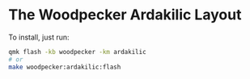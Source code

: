 # The Woodpecker Ardakilic Layout


To install, just run:

```bash
qmk flash -kb woodpecker -km ardakilic
# or
make woodpecker:ardakilic:flash
```